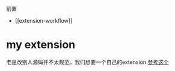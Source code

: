 前置
- [[extension-workflow]]
# my extension
老是改别人源码并不太规范。我们想要一个自己的extension
[参考这个](https://docs.omniverse.nvidia.com/app_isaacsim/app_isaacsim/tutorial_required_hello_world.html#adding-a-new-example-in-the-menu)